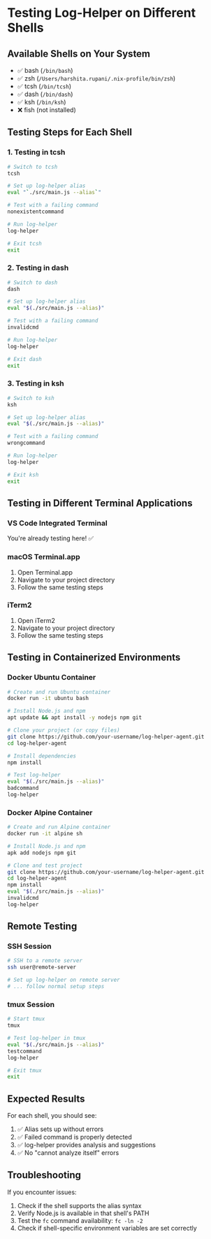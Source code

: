 # Testing Log-Helper on Different Shells

## Available Shells on Your System
- ✅ bash (`/bin/bash`)
- ✅ zsh (`/Users/harshita.rupani/.nix-profile/bin/zsh`) 
- ✅ tcsh (`/bin/tcsh`)
- ✅ dash (`/bin/dash`)
- ✅ ksh (`/bin/ksh`)
- ❌ fish (not installed)

## Testing Steps for Each Shell

### 1. Testing in tcsh
```bash
# Switch to tcsh
tcsh

# Set up log-helper alias
eval "`./src/main.js --alias`"

# Test with a failing command
nonexistentcommand

# Run log-helper
log-helper

# Exit tcsh
exit
```

### 2. Testing in dash
```bash
# Switch to dash
dash

# Set up log-helper alias
eval "$(./src/main.js --alias)"

# Test with a failing command
invalidcmd

# Run log-helper
log-helper

# Exit dash
exit
```

### 3. Testing in ksh
```bash
# Switch to ksh
ksh

# Set up log-helper alias
eval "$(./src/main.js --alias)"

# Test with a failing command
wrongcommand

# Run log-helper
log-helper

# Exit ksh
exit
```

## Testing in Different Terminal Applications

### VS Code Integrated Terminal
You're already testing here! ✅

### macOS Terminal.app
1. Open Terminal.app
2. Navigate to your project directory
3. Follow the same testing steps

### iTerm2
1. Open iTerm2
2. Navigate to your project directory
3. Follow the same testing steps

## Testing in Containerized Environments

### Docker Ubuntu Container
```bash
# Create and run Ubuntu container
docker run -it ubuntu bash

# Install Node.js and npm
apt update && apt install -y nodejs npm git

# Clone your project (or copy files)
git clone https://github.com/your-username/log-helper-agent.git
cd log-helper-agent

# Install dependencies
npm install

# Test log-helper
eval "$(./src/main.js --alias)"
badcommand
log-helper
```

### Docker Alpine Container
```bash
# Create and run Alpine container
docker run -it alpine sh

# Install Node.js and npm
apk add nodejs npm git

# Clone and test project
git clone https://github.com/your-username/log-helper-agent.git
cd log-helper-agent
npm install
eval "$(./src/main.js --alias)"
invalidcmd
log-helper
```

## Remote Testing

### SSH Session
```bash
# SSH to a remote server
ssh user@remote-server

# Set up log-helper on remote server
# ... follow normal setup steps
```

### tmux Session
```bash
# Start tmux
tmux

# Test log-helper in tmux
eval "$(./src/main.js --alias)"
testcommand
log-helper

# Exit tmux
exit
```

## Expected Results

For each shell, you should see:
1. ✅ Alias sets up without errors
2. ✅ Failed command is properly detected
3. ✅ log-helper provides analysis and suggestions
4. ✅ No "cannot analyze itself" errors

## Troubleshooting

If you encounter issues:
1. Check if the shell supports the alias syntax
2. Verify Node.js is available in that shell's PATH
3. Test the `fc` command availability: `fc -ln -2`
4. Check if shell-specific environment variables are set correctly
